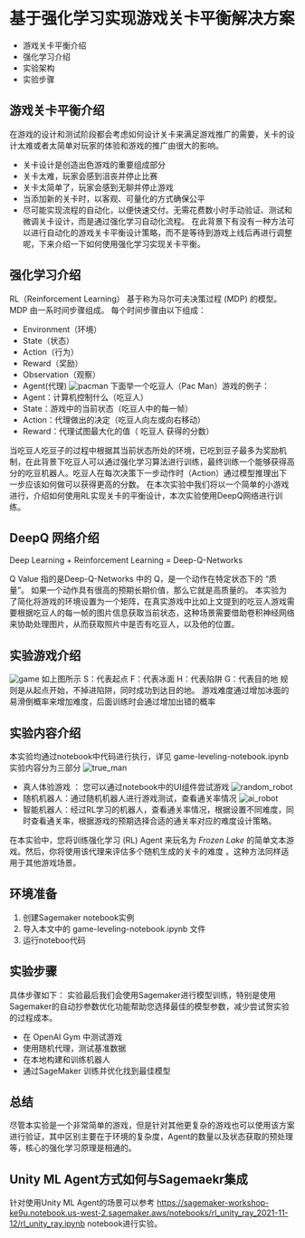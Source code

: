 # 基于强化学习实现游戏关卡平衡解决方案
* 游戏关卡平衡介绍
* 强化学习介绍
* 实验架构
* 实验步骤
## 游戏关卡平衡介绍
在游戏的设计和测试阶段都会考虑如何设计关卡来满足游戏推广的需要，关卡的设计太难或者太简单对玩家的体验和游戏的推广由很大的影响。
* 关卡设计是创造出色游戏的重要组成部分
* 关卡太难，玩家会感到沮丧并停止比赛
* 关卡太简单了，玩家会感到无聊并停止游戏
* 当添加新的关卡时，以客观、可量化的方式确保公平
* 尽可能实现流程的自动化，以便快速交付。无需花费数小时手动验证、测试和微调关卡设计，而是通过强化学习自动化流程。
在此背景下有没有一种方法可以进行自动化的游戏关卡平衡设计策略，而不是等待到游戏上线后再进行调整呢，下来介绍一下如何使用强化学习实现关卡平衡。
## 强化学习介绍
RL（Reinforcement Learning） 基于称为马尔可夫决策过程 (MDP) 的模型。 MDP 由一系时间步骤组成。 每个时间步骤由以下组成：
* Environment（环境）
* State（状态）
* Action（行为）
* Reward（奖励）
* Observation（观察）
* Agent(代理)
![pacman](./images/pacman.png "pacman")
下面举一个吃豆人（Pac Man）游戏的例子：
* Agent：计算机控制什么（吃豆人）
* State：游戏中的当前状态（吃豆人中的每一帧）
* Action：代理做出的决定（吃豆人向左或向右移动）
* Reward：代理试图最大化的值（ 吃豆人 获得的分数）

当吃豆人吃豆子的过程中根据其当前状态所处的环境，已吃到豆子最多为奖励机制，在此背景下吃豆人可以通过强化学习算法进行训练，最终训练一个能够获得高分的吃豆机器人。吃豆人在每次决策下一步动作时（Action）通过模型推理出下一步应该如何做可以获得更高的分数。
在本次实验中我们将以一个简单的小游戏进行，介绍如何使用RL实现关卡的平衡设计，本次实验使用DeepQ网络进行训练。
## DeepQ 网络介绍
Deep Learning + Reinforcement Learning = Deep-Q-Networks

Q Value 指的是Deep-Q-Networks 中的 Q，是一个动作在特定状态下的 “质量”。 如果一个动作具有很高的预期长期价值，那么它就是高质量的。
本实验为了简化将游戏的环境设置为一个矩阵，在真实游戏中比如上文提到的吃豆人游戏需要根据吃豆人的每一帧的图片信息获取当前状态，这种场景需要借助卷积神经网络来协助处理图片，从而获取照片中是否有吃豆人，以及他的位置。
## 实验游戏介绍
![game](./images/game.png "game")
如上图所示
S：代表起点
F：代表冰面
H：代表陷阱
G：代表目的地
规则是从起点开始，不掉进陷阱，同时成功到达目的地。
游戏难度通过增加冰面的易滑倒概率来增加难度，后面训练时会通过增加出错的概率
## 实验内容介绍
本实验均通过notebook中代码进行执行，详见 game-leveling-notebook.ipynb
实验内容分为三部分
![true_man](./images/true_man.png "trueman")
* 真人体验游戏 ： 您可以通过notebook中的UI组件尝试游戏
![random_robot](./images/random_robot.png "random")
* 随机机器人：通过随机机器人进行游戏测试，查看通关率情况
![ai_robot](./images/ai_robot.png "ai")
* 智能机器人：经过RL学习的机器人，查看通关率情况，根据设置不同难度，同时查看通关率，根据游戏的预期选择合适的通关率对应的难度设计策略。

在本实验中，您将训练强化学习 (RL) Agent 来玩名为 *Frozen Lake* 的简单文本游戏。然后，你将使用该代理来评估多个随机生成的关卡的难度 。这种方法同样适用于其他游戏场景。

## 环境准备
1. 创建Sagemaker notebook实例
2. 导入本文中的 game-leveling-notebook.ipynb 文件
3. 运行noteboo代码
## 实验步骤
具体步骤如下：
实验最后我们会使用Sagemaker进行模型训练，特别是使用Sagemaker的自动抄参数优化功能帮助您选择最佳的模型参数，减少尝试贺实验的过程成本。
* 在 OpenAI Gym 中测试游戏
* 使用随机代理，测试基准数据
* 在本地构建和训练机器人
* 通过SageMaker 训练并优化找到最佳模型
## 总结
尽管本实验是一个非常简单的游戏，但是针对其他更复杂的游戏也可以使用该方案进行验证，其中区别主要在于环境的复杂度，Agent的数量以及状态获取的预处理等，核心的强化学习原理是相通的。

## Unity ML Agent方式如何与Sagemaekr集成
针对使用Unity ML Agent的场景可以参考
https://sagemaker-workshop-ke9u.notebook.us-west-2.sagemaker.aws/notebooks/rl_unity_ray_2021-11-12/rl_unity_ray.ipynb
notebook进行实验。


